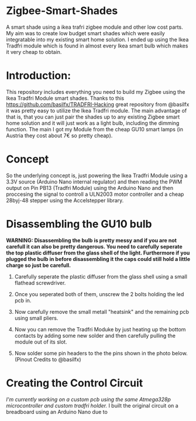 # Zigbee-Smart-Shades
A smart shade using a ikea trafri zigbee module and other low cost parts. My aim was to create low budget smart shades which were easily integratable into my existing smart home solution. I ended up using the Ikea Tradfri module which is found in almost every Ikea smart bulb which makes it very cheap to obtain.

# Introduction:
This repository includes everything you need to build my Zigbee using the Ikea Tradfri Module smart shades. Thanks to this https://github.com/basilfx/TRADFRI-Hacking great repository from @basilfx it was pretty easy to utilize the Ikea Tradfri module. The main advantage of that is, that you can just pair the shades up to any existing Zigbee smart home solution and it will just work as a light bulb, including the dimming function.
The main 
I got my Module from the cheap GU10 smart lamps (in Austria they cost about 7€ so pretty cheap).

# Concept
So the underlying concept is, just powering the Ikea Tradfri Module using a 3.3V source (Arduino Nano internal regulator) and then reading the PWM output on Pin PB13 (Tradfri Module) using the Arduino Nano and then proccesing the signal to controll a ULN2003 motor controller and a cheap 28byj-48 stepper using the Accelstepper library.

# Disassembling the GU10 bulb
**WARNING: Disassembling the bulb is pretty messy and if you are not carefull it can also be pretty dangerous. You need to carefully seperate the top plastic diffuser from the glass shell of the light. Furthermore if you plugged the bulb in before disassembling it the caps could still hold a little charge so just be carefull.**
1) Carefully seperate the plastic diffuser from the glass shell using a small flathead screwdriver.

2) Once you seperated both of them, unscrew the 2 bolts holding the led pcb in. 

3) Now carefully remove the small metall "heatsink" and the remaining pcb using small pliers.

4) Now you can remove the Tradfri Moduke by just heating up the bottom contacts by adding some new solder and then carefully pulling the module out of its slot.

5) Now solder some pin headers to the the pins shown in the photo below. (Pinout Credits to @basilfx)

# Creating the Control Circuit
*I'm currently working on a custom pcb using the same Atmega328p microcontroller and custom tradfri holder.*
I built the original circuit on a breadboard using an Arduino Nano due to 
